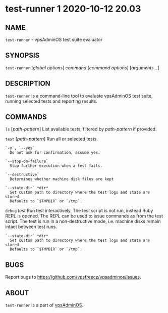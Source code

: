 # test-runner 1                   2020-10-12                             20.03

## NAME
`test-runner` - vpsAdminOS test suite evaluator

## SYNOPSIS
`test-runner` [*global options*] *command* [*command options*] [*arguments...*]

## DESCRIPTION
`test-runner` is a command-line tool to evaluate vpsAdminOS test suite, running
selected tests and reporting results.

## COMMANDS
`ls` [*path-pattern*]
  List available tests, filtered by *path-pattern* if provided.

`test` [*path-pattern*]
  Run all or selected tests.

    `-y`, `--yes`
      Do not ask for confirmation, assume yes.

    `--stop-on-failure`
      Stop further execution when a test fails.

    `--destructive`
      Determines whether machine disk files are kept

    `--state-dir` *dir*
      Set custom path to directory where the test logs and state are stored.
      Defaults to `$TMPDIR` or `/tmp`.

`debug` *test*
  Run test interactively. The test script is not run, instead Ruby REPL is opened.
  The REPL can be used to issue commands as from the test script. The test is
  run in a non-destructive mode, i.e. machine disks remain intact between test
  runs.

    `--state-dir` *dir*
      Set custom path to directory where the test logs and state are stored.
      Defaults to `$TMPDIR` or `/tmp`.

## BUGS
Report bugs to https://github.com/vpsfreecz/vpsadminos/issues.

## ABOUT
`test-runner` is a part of [vpsAdminOS](https://github.com/vpsfreecz/vpsadminos).
